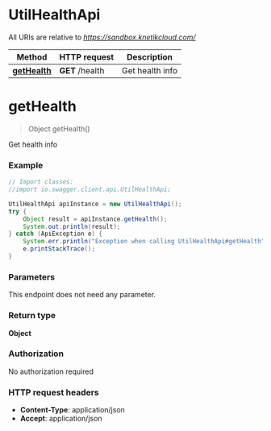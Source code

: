 # UtilHealthApi

All URIs are relative to *https://sandbox.knetikcloud.com/*

Method | HTTP request | Description
------------- | ------------- | -------------
[**getHealth**](UtilHealthApi.md#getHealth) | **GET** /health | Get health info


<a name="getHealth"></a>
# **getHealth**
> Object getHealth()

Get health info

### Example
```java
// Import classes:
//import io.swagger.client.api.UtilHealthApi;

UtilHealthApi apiInstance = new UtilHealthApi();
try {
    Object result = apiInstance.getHealth();
    System.out.println(result);
} catch (ApiException e) {
    System.err.println("Exception when calling UtilHealthApi#getHealth");
    e.printStackTrace();
}
```

### Parameters
This endpoint does not need any parameter.

### Return type

**Object**

### Authorization

No authorization required

### HTTP request headers

 - **Content-Type**: application/json
 - **Accept**: application/json

